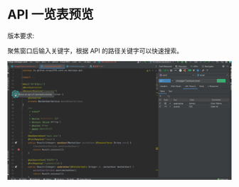 # API 一览表预览

版本要求: <Badge text="2022.1.5" />

聚焦窗口后输入关键字，根据 API 的路径关键字可以快速搜索。

![apiDocExample](../../.vuepress/public/img/apiPreview.gif)
